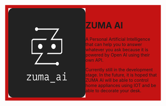 <div style="display: flex; background: #c41313; justify-content: space-between; padding: 10px; box-sizing: border-box; max-width: 1200px;">
    <img src="zuma_ai logo.png" alt="ZUMA AI LOGO">
    <div>
        <h1>ZUMA AI</h1>
        <p>A Personal Artificial Intelligence that can help you to answer whatever you ask because it is powered by Open AI using their own API.</p>
        <p>Currently still in the development stage. In the future, it is hoped that ZUMA AI will be able to control home appliances using IOT and be able to decorate your desk.</p>
    </div>
</div>
